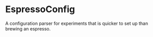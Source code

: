 # EspressoConfig
A configuration parser for experiments that is quicker to set up than brewing an espresso.
